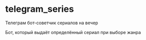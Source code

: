 # telegram_series
Телеграм бот-cоветчик сериалов на вечер

Бот, который выдаёт определённый сериал при выборе жанра
